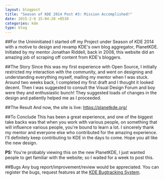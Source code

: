 ```yaml
---
layout: blogpost
title: "Season of KDE 2014 Post #3: Mission Accomplished!"
date: 2015-2-9 15:04:20 +0530
categories: kde
type: blog
---
```


##For the Unininitiated
I started off my Project under Season of KDE 2014 with a motive to design and revamp KDE's own blog aggregator, PlanetKDE. Initiated by my mentor Jonathan Riddell, back in 2008, this website did an amazing job of scraping off content from KDE's bloggers.

##The Story
Since this was my first experience with Open Source, I initially restricted my interaction with the community, and went on designing and understanding everything myself, mailing my mentor when I was stuck. Around two weeks back, I completed my first draft and I thought it looked decent.
Then I was suggested to consult the Visual Design Forum and boy were they and enthusiastic bunch! They suggested loads of changes in the design and patiently helped me as I proceeded.

##The Result
And now, the site is live: https://planetkde.org/

##To Conclude
This has been a great experience, and one of the biggest take backs was that when you work with various people, on something that will influence various people, you're bound to learn a lot.
I sincerely thank my mentor and everyone else who contributed for the amazing experience. I'll definitely keep contributing to KDE in the days to come.
Hope you all like the new design.

**PS:** You're probably viewing this on the new PlanetKDE, I just wanted people to get familiar with the website; so I waited for a week to post this.

##Bugs
Any bug report/improvement/review would be appreciated. You can register the bugs, request features at the [KDE Bugtracking System](https://bugs.kde.org/describecomponents.cgi?product=Planet%20KDE).
